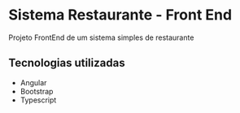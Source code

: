 # Sistema Restaurante - Front End

Projeto FrontEnd de um sistema simples de restaurante

## Tecnologias utilizadas

- Angular 
- Bootstrap
- Typescript
